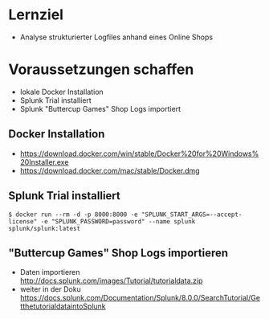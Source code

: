 # Lernziel

* Analyse strukturierter Logfiles anhand eines Online Shops

# Voraussetzungen schaffen

* lokale Docker Installation
* Splunk Trial installiert
* Splunk "Buttercup Games" Shop Logs importiert

## Docker Installation

* https://download.docker.com/win/stable/Docker%20for%20Windows%20Installer.exe
* https://download.docker.com/mac/stable/Docker.dmg

## Splunk Trial installiert

```
$ docker run --rm -d -p 8000:8000 -e "SPLUNK_START_ARGS=--accept-license" -e "SPLUNK_PASSWORD=password" --name splunk splunk/splunk:latest
```

## "Buttercup Games" Shop Logs importieren

* Daten importieren http://docs.splunk.com/images/Tutorial/tutorialdata.zip
* weiter in der Doku https://docs.splunk.com/Documentation/Splunk/8.0.0/SearchTutorial/GetthetutorialdataintoSplunk


